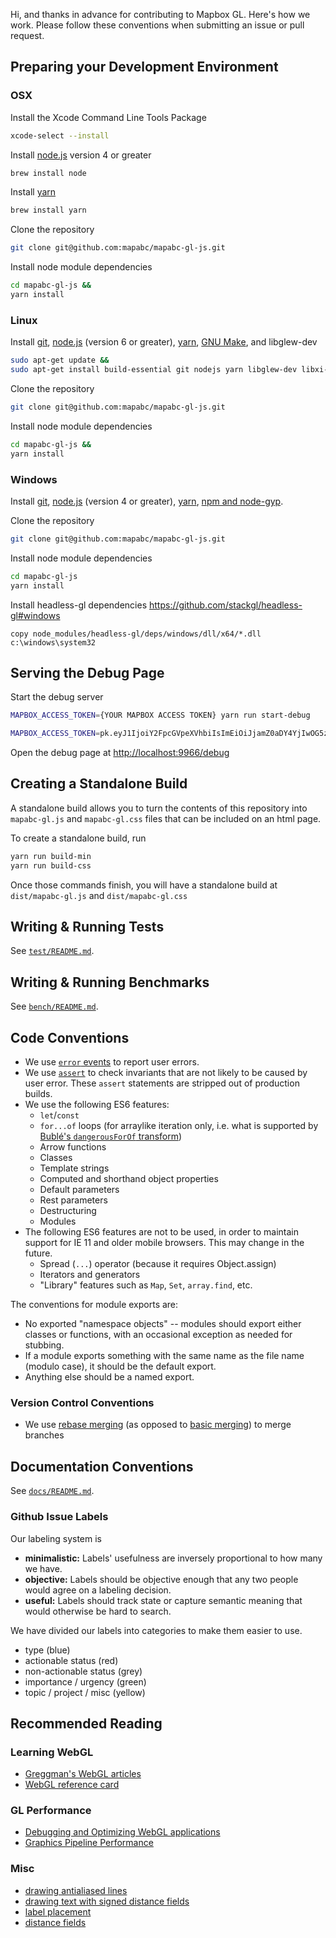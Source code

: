 Hi, and thanks in advance for contributing to Mapbox GL. Here's how we work. Please follow these conventions when submitting an issue or pull request.

## Preparing your Development Environment

### OSX

Install the Xcode Command Line Tools Package
```bash
xcode-select --install
```

Install [node.js](https://nodejs.org/) version 4 or greater
```bash
brew install node
```
Install [yarn](https://yarnpkg.com/en/)
```bash
brew install yarn
```

Clone the repository
```bash
git clone git@github.com:mapabc/mapabc-gl-js.git
```

Install node module dependencies
```bash
cd mapabc-gl-js &&
yarn install
```

### Linux

Install [git](https://git-scm.com/), [node.js](https://nodejs.org/) (version 6 or greater), [yarn](https://yarnpkg.com/en/docs/install#linux-tab), [GNU Make](http://www.gnu.org/software/make/), and libglew-dev
```bash
sudo apt-get update &&
sudo apt-get install build-essential git nodejs yarn libglew-dev libxi-dev
```

Clone the repository
```bash
git clone git@github.com:mapabc/mapabc-gl-js.git
```

Install node module dependencies
```bash
cd mapabc-gl-js &&
yarn install
```

### Windows

Install [git](https://git-scm.com/), [node.js](https://nodejs.org/) (version 4 or greater), [yarn](https://yarnpkg.com/en/docs/install#windows-tab), [npm and node-gyp](https://github.com/Microsoft/nodejs-guidelines/blob/master/windows-environment.md#compiling-native-addon-modules).

Clone the repository
```bash
git clone git@github.com:mapabc/mapabc-gl-js.git
```


Install node module dependencies
```bash
cd mapabc-gl-js
yarn install
```

Install headless-gl dependencies https://github.com/stackgl/headless-gl#windows
```
copy node_modules/headless-gl/deps/windows/dll/x64/*.dll c:\windows\system32
```

## Serving the Debug Page

Start the debug server

```bash
MAPBOX_ACCESS_TOKEN={YOUR MAPBOX ACCESS TOKEN} yarn run start-debug
```
```bash
MAPBOX_ACCESS_TOKEN=pk.eyJ1IjoiY2FpcGVpeXVhbiIsImEiOiJjamZ0aDY4YjIwOG5zMzBsNmdwbnFjbHg3In0.p9Mnm9HmZvc8zSFzE4peQw yarn run start-debug
```

Open the debug page at [http://localhost:9966/debug](http://localhost:9966/debug)

## Creating a Standalone Build

A standalone build allows you to turn the contents of this repository into `mapabc-gl.js` and `mapabc-gl.css` files that can be included on an html page.

To create a standalone build, run
```bash
yarn run build-min
yarn run build-css
```

Once those commands finish, you will have a standalone build at `dist/mapabc-gl.js` and `dist/mapabc-gl.css`

## Writing & Running Tests

See [`test/README.md`](https://github.com/mapabc/mapabc-gl-js/blob/master/test/README.md).

## Writing & Running Benchmarks

See [`bench/README.md`](https://github.com/mapabc/mapabc-gl-js/blob/master/bench/README.md).

## Code Conventions

* We use [`error` events](http://www.mapabc.com/mapabc-gl-js/api/#Map.event:error) to report user errors.
* We use [`assert`](https://nodejs.org/api/assert.html) to check invariants that are not likely to be caused by user error. These `assert` statements are stripped out of production builds.
* We use the following ES6 features:
  * `let`/`const`
  * `for...of` loops (for arraylike iteration only, i.e. what is supported by [Bublé's `dangerousForOf` transform](https://buble.surge.sh/guide/#dangerous-transforms))
  * Arrow functions
  * Classes
  * Template strings
  * Computed and shorthand object properties
  * Default parameters
  * Rest parameters
  * Destructuring
  * Modules
* The following ES6 features are not to be used, in order to maintain support for IE 11 and older mobile browsers. This may change in the future.
  * Spread (`...`) operator (because it requires Object.assign)
  * Iterators and generators
  * "Library" features such as `Map`, `Set`, `array.find`, etc.

The conventions for module exports are:

* No exported "namespace objects" -- modules should export either classes or functions, with an occasional exception as needed for stubbing.
* If a module exports something with the same name as the file name (modulo case), it should be the default export.
* Anything else should be a named export.

### Version Control Conventions

* We use [rebase merging](https://git-scm.com/book/en/v2/Git-Branching-Rebasing) (as opposed to [basic merging](https://git-scm.com/book/en/v2/Git-Branching-Basic-Branching-and-Merging#Basic-Merging)) to merge branches

## Documentation Conventions

See [`docs/README.md`](https://github.com/mapabc/mapabc-gl-js/blob/master/docs/README.md).

### Github Issue Labels

Our labeling system is

 - **minimalistic:** Labels' usefulness are inversely proportional to how many we have.
 - **objective:** Labels should be objective enough that any two people would agree on a labeling decision.
 - **useful:** Labels should track state or capture semantic meaning that would otherwise be hard to search.

We have divided our labels into categories to make them easier to use.

 - type (blue)
 - actionable status (red)
 - non-actionable status (grey)
 - importance / urgency (green)
 - topic / project / misc (yellow)

## Recommended Reading

### Learning WebGL

- [Greggman's WebGL articles](http://webglfundamentals.org/)
- [WebGL reference card](http://www.khronos.org/files/webgl/webgl-reference-card-1_0.pdf)

### GL Performance

- [Debugging and Optimizing WebGL applications](https://docs.google.com/presentation/d/12AGAUmElB0oOBgbEEBfhABkIMCL3CUX7kdAPLuwZ964)
- [Graphics Pipeline Performance](http://http.developer.nvidia.com/GPUGems/gpugems_ch28.html)

### Misc

- [drawing antialiased lines](http://www.mapabc.com/blog/drawing-antialiased-lines/)
- [drawing text with signed distance fields](http://www.mapabc.com/blog/text-signed-distance-fields/)
- [label placement](http://www.mapabc.com/blog/placing-labels/)
- [distance fields](http://bytewrangler.blogspot.com/2011/10/signed-distance-fields.html)
